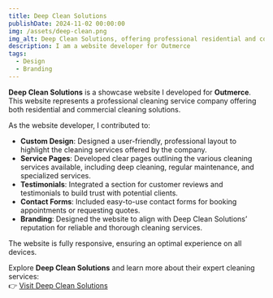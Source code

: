 ```yaml
---
title: Deep Clean Solutions  
publishDate: 2024-11-02 00:00:00  
img: /assets/deep-clean.png  
img_alt: Deep Clean Solutions, offering professional residential and commercial cleaning services.  
description: I am a website developer for Outmerce  
tags:  
  - Design  
  - Branding  
---
```


**Deep Clean Solutions** is a showcase website I developed for **Outmerce**. This website represents a professional cleaning service company offering both residential and commercial cleaning solutions.

As the website developer, I contributed to:  
- **Custom Design**: Designed a user-friendly, professional layout to highlight the cleaning services offered by the company.  
- **Service Pages**: Developed clear pages outlining the various cleaning services available, including deep cleaning, regular maintenance, and specialized services.  
- **Testimonials**: Integrated a section for customer reviews and testimonials to build trust with potential clients.  
- **Contact Forms**: Included easy-to-use contact forms for booking appointments or requesting quotes.  
- **Branding**: Designed the website to align with Deep Clean Solutions’ reputation for reliable and thorough cleaning services.

The website is fully responsive, ensuring an optimal experience on all devices.  

Explore **Deep Clean Solutions** and learn more about their expert cleaning services:  
👉 [Visit Deep Clean Solutions](https://deepcleansolutions.outmerce.com/)
